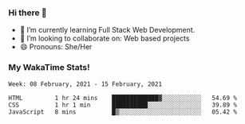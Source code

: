 ### Hi there 👋

- 🌱 I’m currently learning Full Stack Web Development.
- 👯 I’m looking to collaborate on: Web based projects
- 😄 Pronouns: She/Her

### My WakaTime Stats!

<!--START_SECTION:waka-->
```text
Week: 08 February, 2021 - 15 February, 2021

HTML         1 hr 24 mins    █████████████▓░░░░░░░░░░░   54.69 % 
CSS          1 hr 1 min      ██████████░░░░░░░░░░░░░░░   39.89 % 
JavaScript   8 mins          █▒░░░░░░░░░░░░░░░░░░░░░░░   05.42 % 
```
<!--END_SECTION:waka-->
